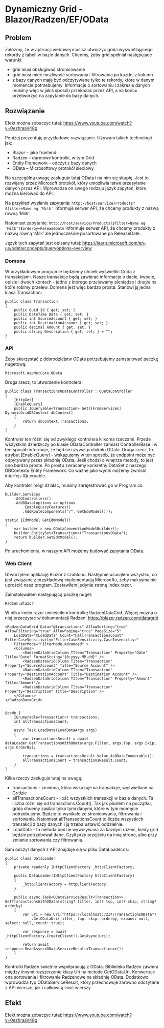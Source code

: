 # Dynamiczny Grid - Blazor/Radzen/EF/OData
## Problem
Załóżmy, że w aplikacji webowej musisz utworzyć grida wyświetlającego rekordy z tabeli w bazie danych. Chcemy, żeby grid spełniał następujace warunki:
- grid musi obsługiwać stronicowanie
- grid musi mieć możliwość sortowania i filtrowania po każdej z kolumn
- z bazy danych mają być odczytywane tylko te rekordy, które w danym momencie potrzebujemy. Informacje o sortowaniu i zakresie danych musimy więc w jakiś sposób przekazać przez API, a na końcu przetworzyć na zapytanie do bazy danych.
## Rozwiązanie
Efekt można zobaczyc tutaj: https://www.youtube.com/watch?v=0ezhraaV48g

Poniżej prezentuję przykładowe rozwiązanie. Używam takich technologii jak:
- Blazor – jako frontend
- Radzen – darmowe kontrolki, w tym Grid
- Entity Framework – odczyt z bazy danych
- OData – Microsoftowy protokół sieciowy

Na szczególną uwagę zasługuje tutaj OData i na nim się skupię. Jest to rozwijany przez Microsoft protokół, który umożliwia łatwe przesyłanie danych przez API. Wprowadza on swego rodzaju język zapytań, które można kierować do API.

Na przykład wysłanie zapytania:
```http://host/service/Products?$filter=Name eq 'Milk'```
informuje serwer API, że chcemy produkty z nazwą równą ‘Milk’

Natomiast zapytanie:
```http://host/service/Products?$filter=Name eq 'Milk'?$orderby=ReleaseDate```
informuje serwer API, że chcemy produkty z nazwą równą ‘Milk’ ale jednocześnie posortowane po ReleaseDate.

Język tych zapytań jest opisany tutaj:
https://learn.microsoft.com/en-us/odata/concepts/queryoptions-overview
### Domena
W przykładowym programie będziemy chcieli wyświetlić Grida z transakcjami. Nasze transakcje będą zawierać informacje o dacie, kwocie, opisie i dwóch kontach - jedno z którego przelewamy pieniądze i drugie na które robimy przelew. Domena jest więc bardzo prosta. Stanowi ją jedna klasa Transaction:
```
public class Transaction
{
    public Guid Id { get; set; }
    public DateTime Date { get; set; }
    public int SourceAccount { get; set; }
    public int DestinationAccount { get; set; }
    public decimal Amount { get; set; }
    public string Description { get; set; } = "";
}
```
### API
Żeby skorzystać z dobrodziejstw OData potrzebujemy zainstalować paczkę nugetową:
```
Microsoft.AspNetCore.OData
```
Druga rzecz, to utworzenie kontrolera:
```
public class TransactionsODataController : ODataController
{
    [HttpGet]
    [EnableQuery]
    public IQueryable<Transaction> Get([FromServices] DynamicGridDBContext dbContext)
    {
        return dbContext.Transactions;
    }
}
```
Kontroler ten różni się od zwykłego kontrolera kilkoma rzeczami. Przede wszystkim dziedziczy po klasie ODataController zamiast ControllerBase i w ten sposób informuje, że będzie używał protokółu OData. Druga rzecz, to atrybut [EnableQuery] - wskazujemy w ten sposób, że endpoint może być odpytywany przez składnię OData. Jeśli chodzi o wnętrze metody, to jest ono bardzo proste. Po prostu zwracamy konkretny DataSet z naszego DBContextu Entity Framework. Co ważne jako wynik możemy zwrócić interfejs IQueryable.

Aby kontroler mógł działać, musimy zarejestrować go w Program.cs:
```
builder.Services
    .AddControllers()
    .AddOData(options => options
        .EnableQueryFeatures()
        .AddRouteComponents("/", GetEdmModel()));

static IEdmModel GetEdmModel()
{
    var builder = new ODataConventionModelBuilder();
    builder.EntitySet<Transaction>("TransactionsOData");
    return builder.GetEdmModel();
}
```

Po uruchomieniu, w naszym API możemy budować zapytania OData.
### Web Client
Utworzyłem aplikację Blazor z szablonu. Następnie usunąłem wszystko, co jest związane z przykładową implementacją Microsoftu, żeby maksymalnie uprościć nasz program. Zostawiłem jedynie stronę Index.razor.

Zainstalowałem następującą paczkę nuget:

```Radzen.Blazor```

W pliku index.razor umieściłem kontrolkę RadzenDataGrid. Więcej można o niej przeczytać w dokumentacji Radzen: https://blazor.radzen.com/datagrid

```
<RadzenDataGrid Data="@transactions" AllowSorting="true" AllowFiltering="true" AllowPaging="true" PageSize="5" 
    LoadData="@LoadData" Count="@allTransactionsCount" FilterCaseSensitivity="FilterCaseSensitivity.CaseInsensitive" 
    FilterMode="FilterMode.Advanced" >
    <Columns>
        <RadzenDataGridColumn TItem="Transaction" Property="Date" Title="Date" FormatString="{0:yyyy-MM-dd}" />
        <RadzenDataGridColumn TItem="Transaction" Property="SourceAccount" Title="Source Account" />
        <RadzenDataGridColumn TItem="Transaction" Property="DestinationAccount" Title="Destination Account" />
        <RadzenDataGridColumn TItem="Transaction" Property="Amount" Title="Amount"/>
        <RadzenDataGridColumn TItem="Transaction" Property="Description" Title="Description" />
    </Columns>
</RadzenDataGrid>


@code {
    IEnumerable<Transaction>? transactions;
    int allTransactionsCount;

    async Task LoadData(LoadDataArgs args)
    {
        var transactionsResult = await dataLoader.GetTransactionsWithOData(args.Filter, args.Top, args.Skip, args.OrderBy);
        
        transactions = transactionsResult.Value.AsODataEnumerable();
        allTransactionsCount = transactionsResult.Count;
    }
}
```
Kilka rzeczy zasługuje tutaj na uwagę:
- transactions - zmienna, która wskazuje na transakcje, wyświetlane na Gridzie
- allTransactionsCount - ilość wszystkich transakcji w bazie danych. Ta liczba różni się od transactions.Count(). Tak jak pisałem na początku, grida chcemy zasilać tylko tymi danymi, które w tym momęcie potrzebujemy. Będzie to wynikało ze stronicowania, filtrowania i sortowania. Natomiast allTransactionsCount to liczba wszystkich transakcji z bazy danych i ją trzeba ustawić oddzielnie.
- LoadData - ta metoda będzie wywoływana za każdym razem, kiedy grid będzie potrzebował dane. Czyli przy przejściu na inną stronę, albo przy zmianie sortowania czy filtrowania.

Sam odczyt danych z API znajduje się w pliku DataLoader.cs:
```
public class DataLoader
{
    private readonly IHttpClientFactory _httpClientFactory;

    public DataLoader(IHttpClientFactory httpClientFactory)
    {
        _httpClientFactory = httpClientFactory;
    }

    public async Task<ODataServiceResult<Transaction>> GetTransactionsWithOData(string? filter, int? top, int? skip, string? orderby)
    {
        var uri = new Uri("https://localhost:7234/TransactionsOData")
            .GetODataUri(filter, top, skip, orderby, expand: null, select: null, count: true);

        var response = await _httpClientFactory.CreateClient().GetAsync(uri);

        return await response.ReadAsync<ODataServiceResult<Transaction>>();
    }
}
```
Kontrolki Radzen świetnie współpracują z OData. Biblioteka Radzen zawiera między innymi rozszerzenie klasy Uri na metode GetODataUri. Konwertuje ona sortowania i filtrowanie Radzenowe na składnię OData. Dodatkowo wprowadza typ ODataServiceResult, który przechowuje zarówno odczytane z API wiersze, jak i całkowitą ilość wierszy.

## Efekt
Efekt można zobaczyc tutaj: https://www.youtube.com/watch?v=0ezhraaV48g
